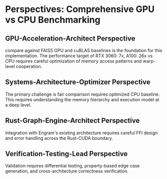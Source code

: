# Perspectives: Comprehensive GPU vs CPU Benchmarking

## GPU-Acceleration-Architect Perspective

compare against FAISS GPU and cuBLAS baselines is the foundation for this implementation. The performance target of RTX 3060: 7x, A100: 26x vs CPU requires careful optimization of memory access patterns and warp-level cooperation.

## Systems-Architecture-Optimizer Perspective

The primary challenge is fair comparison requires optimized CPU baseline. This requires understanding the memory hierarchy and execution model at a deep level.

## Rust-Graph-Engine-Architect Perspective

Integration with Engram's existing architecture requires careful FFI design and error handling across the Rust-CUDA boundary.

## Verification-Testing-Lead Perspective

Validation requires differential testing, property-based edge case generation, and cross-architecture correctness verification.
